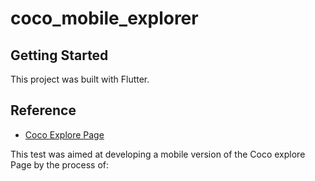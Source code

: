 # coco_mobile_explorer

## Getting Started

This project was built with Flutter.

## Reference

- [Coco Explore Page](https://cocodataset.org/#explore)

This test was aimed at developing a mobile version of the Coco explore Page by the process of:
